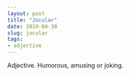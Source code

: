 ```yaml
---
layout: post
title: "Jocular"
date: 2019-04-30
slug: jocular
tags:
- adjective
---
```


Adjective. Humorous, amusing or joking.

